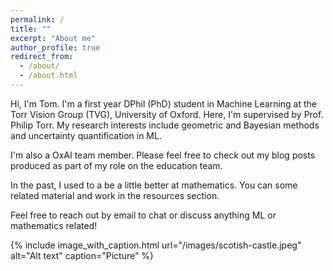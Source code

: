 ```yaml
---
permalink: /
title: ""
excerpt: "About me"
author_profile: true
redirect_from: 
  - /about/
  - /about.html
---
```



Hi, I'm Tom. I'm a first year DPhil (PhD) student in Machine Learning at the Torr Vision Group (TVG), University of Oxford. Here, I'm supervised by Prof. Philip Torr. My research interests include geometric and Bayesian methods and uncertainty quantification in ML. 

I'm also a OxAI team member. Please feel free to check out my blog posts produced as part of my role on the education team.

In the past, I used to a be a little better at mathematics. You can some related material and work in the resources section. 

Feel free to reach out by email to chat or discuss anything ML or mathematics related! 

{% include image_with_caption.html url="/images/scotish-castle.jpeg" alt="Alt text" caption="Picture" %}